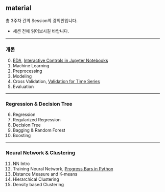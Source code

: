 ## material
총 3주차 간의 Session의 강의안입니다.  
- 세션 전에 읽어보시길 바랍니다.


--------------------------------------------
### 개론
0. [EDA](https://www.kaggle.com/ash316/eda-to-prediction-dietanic), [Interactive Controls in Jupyter Notebooks](https://towardsdatascience.com/interactive-controls-for-jupyter-notebooks-f5c94829aee6)
1. Machine Learning  
2. Preprocessing   
3. Modeling  
4. Cross Validation, [Validation for Time Series](https://github.com/KU-BIG/KUBIG_Wiki/wiki/Forecasting-Time-Series)
5. Evaluation

--------------------------------------------
### Regression & Decision Tree
6. Regression  
7. Regularized Regression  
8. Decision Tree  
9. Bagging & Random Forest  
10. Boosting

----------------------------------------------
### Neural Network & Clustering
11. NN Intro
12. Training Neural Network, [Progress Bars in Python](https://towardsdatascience.com/progress-bars-in-python-4b44e8a4c482)
13. Distance Measure and K-means
14. Hierarchical Clustering
15. Density based Clustering
